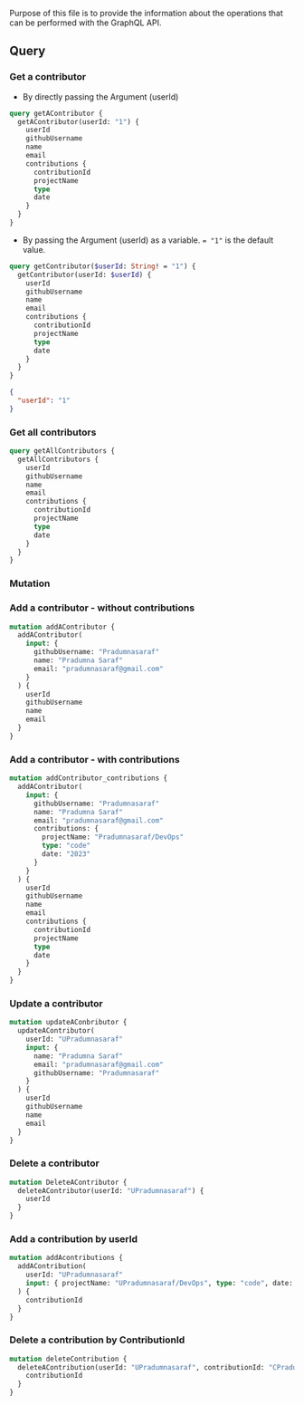 Purpose of this file is to provide the information about the operations that can be performed with the GraphQL API.

## Query

### Get a contributor

- By directly passing the Argument (userId)

```graphql
query getAContributor {
  getAContributor(userId: "1") {
    userId
    githubUsername
    name
    email
    contributions {
      contributionId
      projectName
      type
      date
    }
  }
}
```

- By passing the Argument (userId) as a variable. `= "1"` is the default value.

```graphql
query getContributor($userId: String! = "1") {
  getContributor(userId: $userId) {
    userId
    githubUsername
    name
    email
    contributions {
      contributionId
      projectName
      type
      date
    }
  }
}
```

```json
{
  "userId": "1"
}
```

### Get all contributors

```graphql
query getAllContributors {
  getAllContributors {
    userId
    githubUsername
    name
    email
    contributions {
      contributionId
      projectName
      type
      date
    }
  }
}
```

### Mutation

### Add a contributor - without contributions

```graphql
mutation addAContributor {
  addAContributor(
    input: {
      githubUsername: "Pradumnasaraf"
      name: "Pradumna Saraf"
      email: "pradumnasaraf@gmail.com"
    }
  ) {
    userId
    githubUsername
    name
    email
  }
}
```

### Add a contributor - with contributions

```graphql
mutation addContributor_contributions {
  addAContributor(
    input: {
      githubUsername: "Pradumnasaraf"
      name: "Pradumna Saraf"
      email: "pradumnasaraf@gmail.com"
      contributions: {
        projectName: "Pradumnasaraf/DevOps"
        type: "code"
        date: "2023"
      }
    }
  ) {
    userId
    githubUsername
    name
    email
    contributions {
      contributionId
      projectName
      type
      date
    }
  }
}
```

### Update a contributor

```graphql
mutation updateAConbributor {
  updateAContributor(
    userId: "UPradumnasaraf"
    input: {
      name: "Pradumna Saraf"
      email: "pradumnasaraf@gmail.com"
      githubUsername: "Pradumnasaraf"
    }
  ) {
    userId
    githubUsername
    name
    email
  }
}
```

### Delete a contributor

```graphql
mutation DeleteAContributor {
  deleteAContributor(userId: "UPradumnasaraf") {
    userId
  }
}
```

### Add a contribution by userId

```graphql
mutation addAcontributions {
  addAContribution(
    userId: "UPradumnasaraf"
    input: { projectName: "UPradumnasaraf/DevOps", type: "code", date: "2023" }
  ) {
    contributionId
  }
}
```

### Delete a contribution by ContributionId

```graphql
mutation deleteContribution {
  deleteAContribution(userId: "UPradumnasaraf", contributionId: "CPradumnasaraf/DevOps") {
    contributionId
  }
}
```

